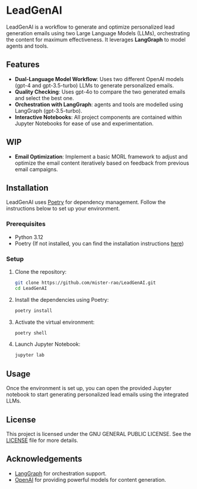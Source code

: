 # LeadGenAI

LeadGenAI is a workflow to generate and optimize personalized lead generation emails using two Large Language Models (LLMs), orchestrating the content for maximum effectiveness. It leverages **LangGraph** to model agents and tools.

## Features

- **Dual-Language Model Workflow**: Uses two different OpenAI models (gpt-4 and gpt-3.5-turbo) LLMs to generate personalized emails.
- **Quality Checking**: Uses gpt-4o to compare the two generated emails and select the best one. 
- **Orchestration with LangGraph**: agents and tools are modelled using LangGraph (gpt-3.5-turbo).
- **Interactive Notebooks**: All project components are contained within Jupyter Notebooks for ease of use and experimentation.

## WIP

- **Email Optimization**: Implement a basic MORL framework to adjust and optimize the email content iteratively based on feedback from previous email campaigns.

## Installation

LeadGenAI uses [Poetry](https://python-poetry.org/) for dependency management. Follow the instructions below to set up your environment.

### Prerequisites

- Python 3.12
- Poetry (If not installed, you can find the installation instructions [here](https://python-poetry.org/docs/#installation))

### Setup

1. Clone the repository:
    ```bash
    git clone https://github.com/mister-rao/LeadGenAI.git
    cd LeadGenAI
    ```

2. Install the dependencies using Poetry:
    ```bash
    poetry install
    ```

3. Activate the virtual environment:
    ```bash
    poetry shell
    ```

4. Launch Jupyter Notebook:
    ```bash
    jupyter lab
    ```

## Usage

Once the environment is set up, you can open the provided Jupyter notebook to start generating personalized lead emails using the integrated LLMs.


## License

This project is licensed under the GNU GENERAL PUBLIC LICENSE. See the [LICENSE](LICENSE) file for more details.

## Acknowledgements

- [LangGraph](https://github.com/langchain-ai/langgraph) for orchestration support.
- [OpenAI](https://openai.com/) for providing powerful models for content generation.
